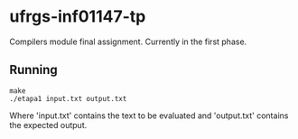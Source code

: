 # ufrgs-inf01147-tp
Compilers module final assignment. Currently in the first phase.

## Running
```
make
./etapa1 input.txt output.txt
```
Where 'input.txt' contains the text to be evaluated and 'output.txt' contains the expected output.
